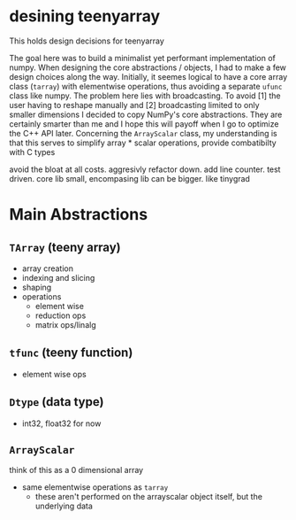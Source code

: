 # desining teenyarray
This holds design decisions for teenyarray

The goal here was to build a minimalist yet performant implementation of numpy. 
When designing the core abstractions / objects, I had to make a few design choices along the way. Initially, it seemes logical to have a core array class (`tarray`) with elementwise operations, thus avoiding a separate `ufunc` class like numpy. The problem here lies with broadcasting. To avoid [1] the user having to reshape manually and [2] broadcasting limited to only smaller dimensions I decided to copy NumPy's core abstractions. They are certainly smarter than me and I hope this will payoff when I go to optimize the C++ API later. Concerning the `ArrayScalar` class, my understanding is that this serves to simplify array * scalar operations, provide combatibilty with C types

avoid the bloat at all costs. aggresivly refactor down. add line counter. test driven. core lib small, encompasing lib can be bigger. like tinygrad

# Main Abstractions

## `TArray` (teeny array)
- array creation
- indexing and slicing
- shaping
- operations
  - element wise
  - reduction ops
  - matrix ops/linalg

## `tfunc` (teeny function)
- element wise ops

## `Dtype` (data type)
- int32, float32 for now

## `ArrayScalar`
think of this as a 0 dimensional array
- same elementwise operations as `tarray`
  - these aren't performed on the arrayscalar object itself, but the underlying data